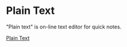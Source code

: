 # Plain Text


"Plain text" is on-line text editor for quick notes.

[Plain Text](https://svoekino.github.io/plain-text/)